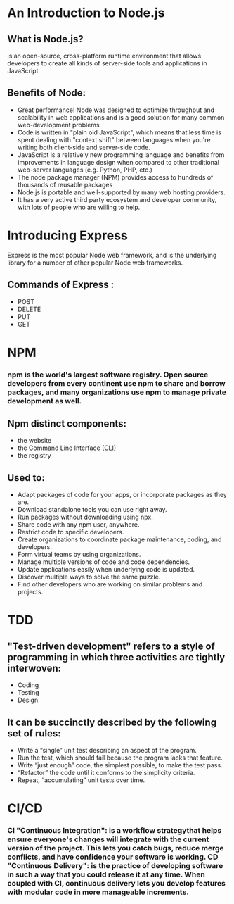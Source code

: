 # An Introduction to Node.js
## What is  Node.js?

 is an open-source, cross-platform runtime environment that allows developers to create all kinds of server-side tools and applications in JavaScript

## Benefits of Node:
- Great performance! Node was designed to optimize throughput and scalability in web applications and is a good solution for many common web-development problems
- Code is written in "plain old JavaScript", which means that less time is spent dealing with "context shift" between languages when you're writing both client-side and server-side code.
- JavaScript is a relatively new programming language and benefits from improvements in language design when compared to other traditional web-server languages (e.g. Python, PHP, etc.)
- The node package manager (NPM) provides access to hundreds of thousands of reusable packages
- Node.js is portable and well-supported by many web hosting providers.
- It has a very active third party ecosystem and developer community, with lots of people who are willing to help.

 # Introducing Express
 Express is the most popular Node web framework, and is the underlying library for a number of other popular Node web frameworks.

 ## Commands of Express :
 - POST
 - DELETE
 - PUT 
 - GET

 # NPM 
 ### npm is the world's largest software registry. Open source developers from every continent use npm to share and borrow packages, and many organizations use npm to manage private development as well.

 ## Npm distinct components:
 - the website
 - the Command Line Interface (CLI)
 - the registry

 ## Used to:
 - Adapt packages of code for your apps, or incorporate packages as they are.
 - Download standalone tools you can use right away.
 - Run packages without downloading using npx.
 - Share code with any npm user, anywhere.
 - Restrict code to specific developers.
 - Create organizations to coordinate package maintenance, coding, and developers.
 - Form virtual teams by using organizations.
 - Manage multiple versions of code and code dependencies.
 - Update applications easily when underlying code is updated.
 - Discover multiple ways to solve the same puzzle.
 - Find other developers who are working on similar problems and projects.
 # TDD
 ## "Test-driven development" refers to a style of programming in which three activities are tightly interwoven:
 - Coding
 - Testing
 - Design
 ## It can be succinctly described by the following set of rules:
 -  Write a “single” unit test describing an aspect of the program.
 - Run the test, which should fail because the program lacks that feature.
 - Write “just enough” code, the simplest possible, to make the test pass.
 - “Refactor” the code until it conforms to the simplicity criteria.
 - Repeat, “accumulating” unit tests over time.

 # CI/CD
 ### CI "Continuous Integration": is a workflow strategythat helps ensure everyone's changes will integrate with the current version of the project. This lets you catch bugs, reduce merge conflicts, and have confidence your software is working. CD "Continuous Delivery": is the practice of developing software in such a way that you could release it at any time. When coupled with CI, continuous delivery lets you develop features with modular code in more manageable increments.



 